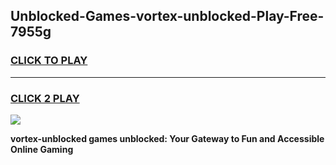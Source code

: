 
## Unblocked-Games-vortex-unblocked-Play-Free-7955g
<h3>
<a href="https://premium76.site?title=vortex-unblocked&ref=18A1">CLICK TO PLAY</a></h3>
<hr>

<h3>
<a href="https://premium76.site?title=vortex-unblocked&ref=18A1">CLICK 2 PLAY</a>
  
</h3>

<a href="https://premium76.site?title=vortex-unblocked&ref=18A1"><img src="https://clearcache.store/games.png"></a>


**vortex-unblocked games unblocked: Your Gateway to Fun and Accessible Online Gaming**
